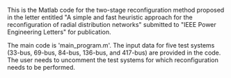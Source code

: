 This is the Matlab code for the two-stage reconfiguration method proposed in the letter entitled "A simple and fast heuristic approach for the reconfiguration of radial distribution networks" submitted to "IEEE Power Engineering Letters" for publication.

The main code is 'main_program.m'. The input data for five test systems (33-bus, 69-bus, 84-bus, 136-bus, and 417-bus) are provided in the code. The user needs to uncomment the test systems for which reconfiguration needs to be performed.
